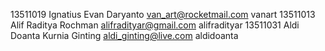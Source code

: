 13511019	Ignatius Evan Daryanto			van_art@rocketmail.com	vanart
13511013	Alif Raditya Rochman			alifradityar@gmail.com	alifradityar
13511031	Aldi Doanta Kurnia Ginting		aldi_ginting@live.com	aldidoanta
